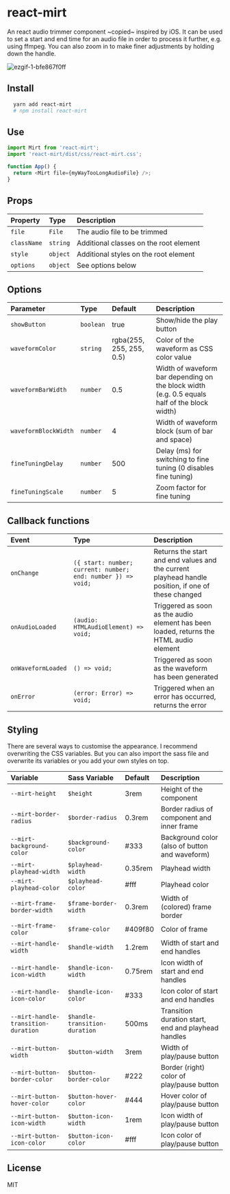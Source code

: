 # react-mirt

An react audio trimmer component ~copied~ inspired by iOS. It can be used to set a start and end time for an audio file in order to process it further, e.g. using ffmpeg. You can also zoom in to make finer adjustments by holding down the handle.

![ezgif-1-bfe867f0ff](https://user-images.githubusercontent.com/34043608/166158444-5a7b99db-31b7-4991-a836-2a9ce632599c.gif)

## Install

```bash
  yarn add react-mirt
  # npm install react-mirt
```

## Use

```javascript
import Mirt from 'react-mirt';
import 'react-mirt/dist/css/react-mirt.css';

function App() {
  return <Mirt file={myWayTooLongAudioFile} />;
}
```

## Props

| Property    | Type     | Description                            |
| :---------- | :------- | :------------------------------------- |
| `file`      | `File`   | The audio file to be trimmed           |
| `className` | `string` | Additional classes on the root element |
| `style`     | `object` | Additional styles on the root element  |
| `options`   | `object` | See options below                      |

## Options

| Parameter            | Type      | Default                  | Description                                                                                  |
| :------------------- | :-------- | :----------------------- | :------------------------------------------------------------------------------------------- |
| `showButton`         | `boolean` | true                     | Show/hide the play button                                                                    |
| `waveformColor`      | `string`  | rgba(255, 255, 255, 0.5) | Color of the waveform as CSS color value                                                     |
| `waveformBarWidth`   | `number`  | 0.5                      | Width of waveform bar depending on the block width (e.g. 0.5 equals half of the block width) |
| `waveformBlockWidth` | `number`  | 4                        | Width of waveform block (sum of bar and space)                                               |
| `fineTuningDelay`    | `number`  | 500                      | Delay (ms) for switching to fine tuning (0 disables fine tuning)                             |
| `fineTuningScale`    | `number`  | 5                        | Zoom factor for fine tuning                                                                  |

## Callback functions

| Event              | Type                                                         | Description                                                                                        |
| :----------------- | :----------------------------------------------------------- | :------------------------------------------------------------------------------------------------- |
| `onChange`         | `({ start: number; current: number; end: number }) => void;` | Returns the start and end values and the current playhead handle position, if one of these changed |
| `onAudioLoaded`    | `(audio: HTMLAudioElement) => void;`                         | Triggered as soon as the audio element has been loaded, returns the HTML audio element             |
| `onWaveformLoaded` | `() => void;`                                                | Triggered as soon as the waveform has been generated                                               |
| `onError`          | `(error: Error) => void;`                                    | Triggered when an error has occurred, returns the error                                            |

## Styling

There are several ways to customise the appearance. I recommend overwriting the CSS variables. But you can also import the sass file and overwrite its variables or you add your own styles on top.

| Variable                            | Sass Variable                 | Default | Description                                         |
| :---------------------------------- | :---------------------------- | :------ | :-------------------------------------------------- |
| `--mirt-height`                     | `$height`                     | 3rem    | Height of the component                             |
| `--mirt-border-radius`              | `$border-radius`              | 0.3rem  | Border radius of component and inner frame          |
| `--mirt-background-color`           | `$background-color`           | #333    | Background color (also of button and waveform)      |
| `--mirt-playhead-width`             | `$playhead-width`             | 0.35rem | Playhead width                                      |
| `--mirt-playhead-color`             | `$playhead-color`             | #fff    | Playhead color                                      |
| `--mirt-frame-border-width`         | `$frame-border-width`         | 0.3rem  | Width of (colored) frame border                     |
| `--mirt-frame-color`                | `$frame-color`                | #409f80 | Color of frame                                      |
| `--mirt-handle-width`               | `$handle-width`               | 1.2rem  | Width of start and end handles                      |
| `--mirt-handle-icon-width`          | `$handle-icon-width`          | 0.75rem | Icon width of start and end handles                 |
| `--mirt-handle-icon-color`          | `$handle-icon-color`          | #333    | Icon color of start and end handles                 |
| `--mirt-handle-transition-duration` | `$handle-transition-duration` | 500ms   | Transition duration start, end and playhead handles |
| `--mirt-button-width`               | `$button-width`               | 3rem    | Width of play/pause button                          |
| `--mirt-button-border-color`        | `$button-border-color`        | #222    | Border (right) color of play/pause button           |
| `--mirt-button-hover-color`         | `$button-hover-color`         | #444    | Hover color of play/pause button                    |
| `--mirt-button-icon-width`          | `$button-icon-width`          | 1rem    | Icon width of play/pause button                     |
| `--mirt-button-icon-color`          | `$button-icon-color`          | #fff    | Icon color of play/pause button                     |

## License
MIT
